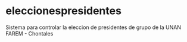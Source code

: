 eleccionespresidentes
=====================

Sistema para controlar la eleccion de presidentes de grupo de la UNAN FAREM - Chontales
